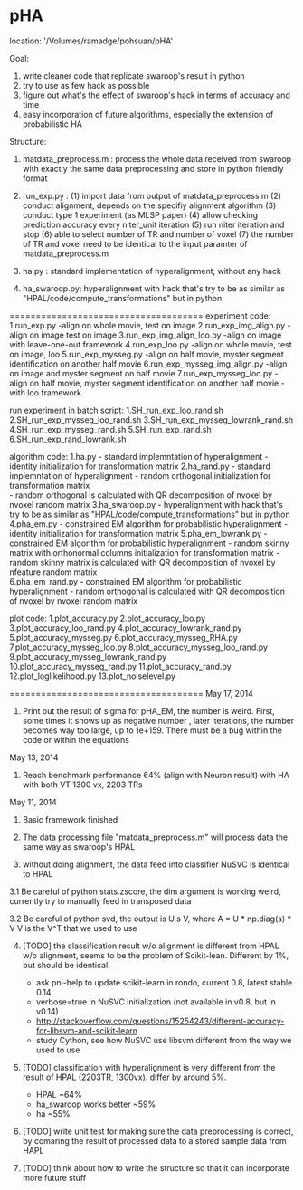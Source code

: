 pHA
===

location: '/Volumes/ramadge/pohsuan/pHA'

Goal: 

  1. write cleaner code that replicate swaroop's result in python
  2. try to use as few hack as possible
  3. figure out what's the effect of swaroop's hack in terms of accuracy and time
  4. easy incorporation of future algorithms, especially the extension of probabilistic HA

Structure:

  1. matdata_preprocess.m : 
     process the whole data received from swaroop with exactly the same data 
     preprocessing and store in python friendly format

  2. run_exp.py :
     (1) import data from output of matdata_preprocess.m 
     (2) conduct alignment, depends on the specifiy alignment algorithm
     (3) conduct type 1 experiment (as MLSP paper)
     (4) allow checking prediction accuracy every niter_unit iteration
     (5) run niter iteration and stop
     (6) able to select number of TR and number of voxel 
     (7) the number of TR and voxel need to be identical to the input paramter
         of matdata_preprocess.m

  3. ha.py :
     standard implementation of hyperalignment, without any hack

  4. ha_swaroop.py:
     hyperalignment with hack that's try to be as similar as 
     "HPAL/code/compute_transformations" but in python

=====================================
experiment code:
  1.run_exp.py
    -align on whole movie, test on image
  2.run_exp_img_align.py
    -align on image test on image
  3.run_exp_img_align_loo.py
    -align on image with leave-one-out framework 
  4.run_exp_loo.py
    -align on whole movie, test on image, loo
  5.run_exp_mysseg.py
    -align on half movie, myster segment identification on another half movie
  6.run_exp_mysseg_img_align.py
    -align on image and myster segment on half movie
  7.run_exp_mysseg_loo.py
    -align on half movie, myster segment identification on another half movie
    -with loo framework

run experiment in batch script:
  1.SH_run_exp_loo_rand.sh
  2.SH_run_exp_mysseg_loo_rand.sh
  3.SH_run_exp_mysseg_lowrank_rand.sh
  4.SH_run_exp_mysseg_rand.sh
  5.SH_run_exp_rand.sh
  6.SH_run_exp_rand_lowrank.sh

algorithm code:
  1.ha.py
    - standard implemntation of hyperalignment
    - identity initialization for transformation matrix
  2.ha_rand.py
    - standard implemntation of hyperalignment
    - random orthogonal initialization for transformation matrix    
    - random orthogonal is calculated with QR decomposition of 
      nvoxel by nvoxel random matrix
  3.ha_swaroop.py
    - hyperalignment with hack that's try to be as similar as 
      "HPAL/code/compute_transformations" but in python
  4.pha_em.py
    - constrained EM algorithm for probabilistic hyperalignment
    - identity initialization for transformation matrix
  5.pha_em_lowrank.py
    - constrained EM algorithm for probabilistic hyperalignment
    - random skinny matrix with orthonormal columns initialization 
      for transformation matrix
    - random skinny matrix is calculated with QR decomposition of 
      nvoxel by nfeature random matrix    
  6.pha_em_rand.py
    - constrained EM algorithm for probabilistic hyperalignment
    - random orthogonal is calculated with QR decomposition of 
      nvoxel by nvoxel random matrix

plot code:
  1.plot_accuracy.py
  2.plot_accuracy_loo.py
  3.plot_accuracy_loo_rand.py
  4.plot_accuracy_lowrank_rand.py
  5.plot_accuracy_mysseg.py
  6.plot_accuracy_mysseg_RHA.py
  7.plot_accuracy_mysseg_loo.py
  8.plot_accuracy_mysseg_loo_rand.py
  9.plot_accuracy_mysseg_lowrank_rand.py
  10.plot_accuracy_mysseg_rand.py
  11.plot_accuracy_rand.py
  12.plot_loglikelihood.py
  13.plot_noiselevel.py


=====================================
May 17, 2014
  1. Print out the result of sigma for pHA_EM, the number is weird. First, some times it shows up as negative number
     , later iterations, the number becomes way too large, up to 1e+159. There must be a bug within the code
     or within the equations

May 13, 2014
  1. Reach benchmark performance 64% (align with Neuron result) with HA with both VT 1300 vx, 2203 TRs

May 11, 2014

  1. Basic framework finished

  2. The data processing file "matdata_preprocess.m" will process data the same way as swaroop's HPAL

  3. without doing alignment, the data feed into classifier NuSVC is identical 
     to HPAL

  3.1 Be careful of python stats.zscore, the dim argument is working weird, currently
     try to manually feed in transposed data 

  3.2 Be careful of python svd, the output is U s V, where A = U * np.diag(s) * V
     V is the V^T that we used to use

  4. [TODO] the classification result w/o alignment is different from HPAL w/o
     alignment, seems to be the problem of Scikit-lean. Different by 1%, but should
     be identical.
     - ask pni-help to update scikit-learn in rondo, current 0.8, latest stable 0.14
     - verbose=true in NuSVC initialization (not available in v0.8, but in v0.14)
     - http://stackoverflow.com/questions/15254243/different-accuracy-for-libsvm-and-scikit-learn
     - study Cython, see how NuSVC use libsvm different from the way we used to use

  5. [TODO] classification with hyperalignment is very different from the result of 
     HPAL (2203TR, 1300vx). differ by around 5%. 
     - HPAL ~64%
     - ha_swaroop works better ~59%
     - ha ~55%

  6. [TODO] write unit test for making sure the data preprocessing is correct, by 
     comaring the result of processed data to a stored sample data from HAPL

  7. [TODO] think about how to write the structure so that it can incorporate 
     more future stuff

